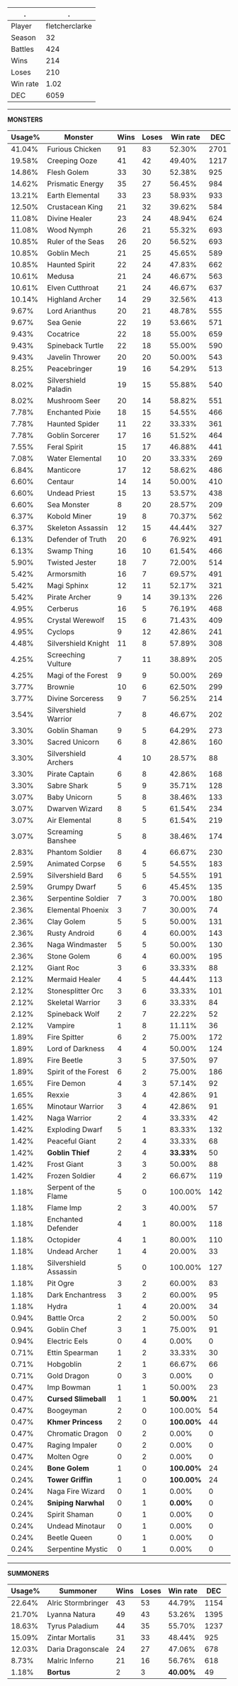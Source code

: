 .|.
|-|-
Player|fletcherclarke
Season|32
Battles|424
Wins|214
Loses|210
Win rate|1.02
DEC|6059

---
**MONSTERS**

Usage%|Monster|Wins|Loses|Win rate|DEC|
-|-|-|-|-|-|
41.04%|Furious Chicken|91|83|52.30%|2701|
19.58%|Creeping Ooze|41|42|49.40%|1217|
14.86%|Flesh Golem|33|30|52.38%|925|
14.62%|Prismatic Energy|35|27|56.45%|984|
13.21%|Earth Elemental|33|23|58.93%|933|
12.50%|Crustacean King|21|32|39.62%|584|
11.08%|Divine Healer|23|24|48.94%|624|
11.08%|Wood Nymph|26|21|55.32%|693|
10.85%|Ruler of the Seas|26|20|56.52%|693|
10.85%|Goblin Mech|21|25|45.65%|589|
10.85%|Haunted Spirit|22|24|47.83%|662|
10.61%|Medusa|21|24|46.67%|563|
10.61%|Elven Cutthroat|21|24|46.67%|637|
10.14%|Highland Archer|14|29|32.56%|413|
9.67%|Lord Arianthus|20|21|48.78%|555|
9.67%|Sea Genie|22|19|53.66%|571|
9.43%|Cocatrice|22|18|55.00%|659|
9.43%|Spineback Turtle|22|18|55.00%|590|
9.43%|Javelin Thrower|20|20|50.00%|543|
8.25%|Peacebringer|19|16|54.29%|513|
8.02%|Silvershield Paladin|19|15|55.88%|540|
8.02%|Mushroom Seer|20|14|58.82%|551|
7.78%|Enchanted Pixie|18|15|54.55%|466|
7.78%|Haunted Spider|11|22|33.33%|361|
7.78%|Goblin Sorcerer|17|16|51.52%|464|
7.55%|Feral Spirit|15|17|46.88%|441|
7.08%|Water Elemental|10|20|33.33%|269|
6.84%|Manticore|17|12|58.62%|486|
6.60%|Centaur|14|14|50.00%|410|
6.60%|Undead Priest|15|13|53.57%|438|
6.60%|Sea Monster|8|20|28.57%|209|
6.37%|Kobold Miner|19|8|70.37%|562|
6.37%|Skeleton Assassin|12|15|44.44%|327|
6.13%|Defender of Truth|20|6|76.92%|491|
6.13%|Swamp Thing|16|10|61.54%|466|
5.90%|Twisted Jester|18|7|72.00%|514|
5.42%|Armorsmith|16|7|69.57%|491|
5.42%|Magi Sphinx|12|11|52.17%|321|
5.42%|Pirate Archer|9|14|39.13%|226|
4.95%|Cerberus|16|5|76.19%|468|
4.95%|Crystal Werewolf|15|6|71.43%|409|
4.95%|Cyclops|9|12|42.86%|241|
4.48%|Silvershield Knight|11|8|57.89%|308|
4.25%|Screeching Vulture|7|11|38.89%|205|
4.25%|Magi of the Forest|9|9|50.00%|269|
3.77%|Brownie|10|6|62.50%|299|
3.77%|Divine Sorceress|9|7|56.25%|214|
3.54%|Silvershield Warrior|7|8|46.67%|202|
3.30%|Goblin Shaman|9|5|64.29%|273|
3.30%|Sacred Unicorn|6|8|42.86%|160|
3.30%|Silvershield Archers|4|10|28.57%|88|
3.30%|Pirate Captain|6|8|42.86%|168|
3.30%|Sabre Shark|5|9|35.71%|128|
3.07%|Baby Unicorn|5|8|38.46%|133|
3.07%|Dwarven Wizard|8|5|61.54%|234|
3.07%|Air Elemental|8|5|61.54%|219|
3.07%|Screaming Banshee|5|8|38.46%|174|
2.83%|Phantom Soldier|8|4|66.67%|230|
2.59%|Animated Corpse|6|5|54.55%|183|
2.59%|Silvershield Bard|6|5|54.55%|191|
2.59%|Grumpy Dwarf|5|6|45.45%|135|
2.36%|Serpentine Soldier|7|3|70.00%|180|
2.36%|Elemental Phoenix|3|7|30.00%|74|
2.36%|Clay Golem|5|5|50.00%|131|
2.36%|Rusty Android|6|4|60.00%|143|
2.36%|Naga Windmaster|5|5|50.00%|130|
2.36%|Stone Golem|6|4|60.00%|195|
2.12%|Giant Roc|3|6|33.33%|88|
2.12%|Mermaid Healer|4|5|44.44%|113|
2.12%|Stonesplitter Orc|3|6|33.33%|101|
2.12%|Skeletal Warrior|3|6|33.33%|84|
2.12%|Spineback Wolf|2|7|22.22%|52|
2.12%|Vampire|1|8|11.11%|36|
1.89%|Fire Spitter|6|2|75.00%|172|
1.89%|Lord of Darkness|4|4|50.00%|124|
1.89%|Fire Beetle|3|5|37.50%|97|
1.89%|Spirit of the Forest|6|2|75.00%|186|
1.65%|Fire Demon|4|3|57.14%|92|
1.65%|Rexxie|3|4|42.86%|91|
1.65%|Minotaur Warrior|3|4|42.86%|91|
1.42%|Naga Warrior|2|4|33.33%|42|
1.42%|Exploding Dwarf|5|1|83.33%|132|
1.42%|Peaceful Giant|2|4|33.33%|68|
1.42%|**Goblin Thief**|2|4|**33.33%**|50|
1.42%|Frost Giant|3|3|50.00%|88|
1.42%|Frozen Soldier|4|2|66.67%|119|
1.18%|Serpent of the Flame|5|0|100.00%|142|
1.18%|Flame Imp|2|3|40.00%|57|
1.18%|Enchanted Defender|4|1|80.00%|118|
1.18%|Octopider|4|1|80.00%|110|
1.18%|Undead Archer|1|4|20.00%|33|
1.18%|Silvershield Assassin|5|0|100.00%|127|
1.18%|Pit Ogre|3|2|60.00%|83|
1.18%|Dark Enchantress|3|2|60.00%|95|
1.18%|Hydra|1|4|20.00%|34|
0.94%|Battle Orca|2|2|50.00%|50|
0.94%|Goblin Chef|3|1|75.00%|91|
0.94%|Electric Eels|0|4|0.00%|0|
0.71%|Ettin Spearman|1|2|33.33%|30|
0.71%|Hobgoblin|2|1|66.67%|66|
0.71%|Gold Dragon|0|3|0.00%|0|
0.47%|Imp Bowman|1|1|50.00%|23|
0.47%|**Cursed Slimeball**|1|1|**50.00%**|21|
0.47%|Boogeyman|2|0|100.00%|54|
0.47%|**Khmer Princess**|2|0|**100.00%**|44|
0.47%|Chromatic Dragon|0|2|0.00%|0|
0.47%|Raging Impaler|0|2|0.00%|0|
0.47%|Molten Ogre|0|2|0.00%|0|
0.24%|**Bone Golem**|1|0|**100.00%**|24|
0.24%|**Tower Griffin**|1|0|**100.00%**|24|
0.24%|Naga Fire Wizard|0|1|0.00%|0|
0.24%|**Sniping Narwhal**|0|1|**0.00%**|0|
0.24%|Spirit Shaman|0|1|0.00%|0|
0.24%|Undead Minotaur|0|1|0.00%|0|
0.24%|Beetle Queen|0|1|0.00%|0|
0.24%|Serpentine Mystic|0|1|0.00%|0|

---
**SUMMONERS**

Usage%|Summoner|Wins|Loses|Win rate|DEC|
-|-|-|-|-|-|
22.64%|Alric Stormbringer|43|53|44.79%|1154|
21.70%|Lyanna Natura|49|43|53.26%|1395|
18.63%|Tyrus Paladium|44|35|55.70%|1237|
15.09%|Zintar Mortalis|31|33|48.44%|925|
12.03%|Daria Dragonscale|24|27|47.06%|678|
8.73%|Malric Inferno|21|16|56.76%|618|
1.18%|**Bortus**|2|3|**40.00%**|49|
